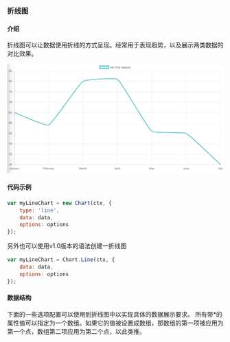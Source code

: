 ### 折线图

<span id="Introduction"></span>
#### 介绍

折线图可以让数据使用折线的方式呈现。经常用于表现趋势，以及展示两类数据的对比效果。

![](/assets/line-chart@2x.png)

<span id="ExampleUsage"></span>
#### 代码示例
```javascript
var myLineChart = new Chart(ctx, {
    type: 'line',
    data: data,
    options: options
});
```

另外也可以使用v1.0版本的语法创建一折线图
```javascript
var myLineChart = Chart.Line(ctx, {
    data: data,
    options: options
});
```

<span id="DatasetStructure"></span>
#### 数据结构
下面的一些选项配置可以使用到折线图中以实现具体的数据展示要求。
所有带*的属性值可以指定为一个数组。如果它的值被设置成数组，那数组的第一项被应用为第一个点，数组第二项应用为第二个点，以此类推。





